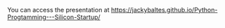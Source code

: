 You can access the presentation at https://jackybaltes.github.io/Python-Progtamming---Silicon-Startup/